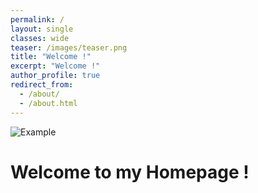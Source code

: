 ```yaml
---
permalink: /
layout: single
classes: wide
teaser: /images/teaser.png
title: "Welcome !"
excerpt: "Welcome !"
author_profile: true
redirect_from: 
  - /about/
  - /about.html
---
```

![Example](http://hanzhou925.github.io/images/teaser.png)

Welcome to my Homepage !
======
